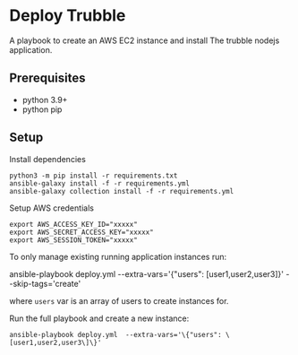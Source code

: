 # Deploy Trubble

A playbook to create an AWS EC2 instance and install The trubble nodejs application.

## Prerequisites

- python 3.9+
- python pip

## Setup

Install dependencies

```
python3 -m pip install -r requirements.txt
ansible-galaxy install -f -r requirements.yml
ansible-galaxy collection install -f -r requirements.yml
```

Setup AWS credentials

```
export AWS_ACCESS_KEY_ID="xxxxx"
export AWS_SECRET_ACCESS_KEY="xxxxx"
export AWS_SESSION_TOKEN="xxxxx"
```

To only manage existing running application instances run:

ansible-playbook deploy.yml  --extra-vars='\{"users": \[user1,user2,user3\]\}' --skip-tags='create'

where `users` var is an array of users to create instances for.

Run the full playbook and create a new instance:

```
ansible-playbook deploy.yml  --extra-vars='\{"users": \[user1,user2,user3\]\}'
```